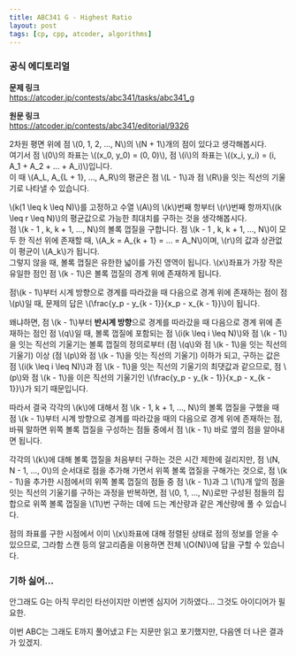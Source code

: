 ```yaml
---
title: ABC341 G - Highest Ratio
layout: post
tags: [cp, cpp, atcoder, algorithms]
---
```

### 공식 에디토리얼

**문제 링크**  
<https://atcoder.jp/contests/abc341/tasks/abc341_g>

**원문 링크**  
<https://atcoder.jp/contests/abc341/editorial/9326>

2차원 평면 위에 점 \\(0, 1, 2, ..., N\\)의 \\(N + 1\\)개의 점이 있다고 생각해봅시다.  
여기서 점 \\(0\\)의 좌표는 \\((x_0, y_0) = (0, 0)\\), 점 \\(i\\)의 좌표는 \\((x_i, y_i) = (i, A_1 + A_2 + ... + A_i)\\)입니다.  
이 때 \\(A_L, A_{L + 1}, ..., A_R\\)의 평균은 점 \\(L - 1\\)과 점 \\(R\\)을 잇는 직선의 기울기로 나타낼 수 있습니다.

\\(k(1 \leq k \leq N)\\)를 고정하고 수열 \\(A\\)의 \\(k\\)번째 항부터 \\(r\\)번째 항까지\\((k \leq r \leq N)\\)의 평균값으로 가능한 최대치를 구하는 것을 생각해봅시다.  
점 \\(k - 1 , k, k + 1, ..., N\\)의 볼록 껍질을 구합니다. 점 \\(k - 1 , k, k + 1, ..., N\\)이 모두 한 직선 위에 존재할 때, \\(A_k = A_{k + 1} = ... = A_N\\)이며, \\(r\\)의 값과 상관없이 평균이 \\(A_k\\)가 됩니다.  
그렇지 않을 때, 볼록 껍질은 유한한 넓이를 가진 영역이 됩니다. \\(x\\)좌표가 가장 작은 유일한 점인 점 \\(k - 1\\)은 볼록 껍질의 경계 위에 존재하게 됩니다.

 점\\(k - 1\\)부터 시계 방향으로 경계를 따라갔을 때 다음으로 경계 위에 존재하는 점이 점 \\(p\\)일 때, 문제의 답은 \\(\frac{y_p - y_{k - 1}}{x_p - x_{k - 1}}\\)이 됩니다.

왜냐하면, 점 \\(k - 1\\)부터 **반시계 방향**으로 경계를 따라갔을 때 다음으로 경계 위에 존재하는 점인 점 \\(q\\)일 때, 볼록 껍질에 포함되는 점 \\(i(k \leq i \leq N)\\)와 점 \\(k - 1\\)을 잇는 직선의 기울기는 볼록 껍질의 정의로부터 (점 \\(q\\)와 점 \\(k - 1\\)을 잇는 직선의 기울기) 이상 (점 \\(p\\)와 점 \\(k - 1\\)을 잇는 직선의 기울기) 이하가 되고, 구하는 값은 점 \\(i(k \leq i \leq N)\\)과 점 \\(k - 1\\)을 잇는 직선의 기울기의 최댓값과 같으므로, 점 \\(p\\)와 점 \\(k - 1\\)을 이은 직선의 기울기인 \\(\frac{y_p - y_{k - 1}}{x_p - x_{k - 1}}\\)가 되기 때문입니다.

따라서 결국 각각의 \\(k\\)에 대해서 점 \\(k - 1, k + 1, ..., N\\)의 볼록 껍질을 구했을 때 점 \\(k - 1\\)부터 시계 방향으로 경계를 따라갔을 때의 다음으로 경계 위에 존재하는 점, 바꿔 말하면 위쪽 볼록 껍질을 구성하는 점들 중에서 점 \\(k - 1\\) 바로 옆의 점을 알아내면 됩니다.

각각의 \\(k\\)에 대해 볼록 껍질을 처음부터 구하는 것은 시간 제한에 걸리지만, 점 \\(N, N - 1, ..., 0\\)의 순서대로 점을 추가해 가면서 위쪽 볼록 껍질을 구해가는 것으로, 점 \\(k - 1\\)을 추가한 시점에서의 위쪽 볼록 껍질의 점들 중 점 \\(k - 1\\)과 그 \\(1\\)개 앞의 점을 잇는 직선의 기울기를 구하는 과정을 반복하면, 점 \\(0, 1, ..., N\\)로만 구성된 점들의 집합으로 위쪽 볼록 껍질을 \\(1\\)번 구하는 데에 드는 계산량과 같은 계산량에 풀 수 있습니다.

점의 좌표를 구한 시점에서 이미 \\(x\\)좌표에 대해 정렬된 상태로 점의 정보를 얻을 수 있으므로, 그라함 스캔 등의 알고리즘을 이용하면 전체 \\(O(N)\\)에 답을 구할 수 있습니다.

### 기하 싫어...

안그래도 G는 아직 무리인 타선이지만 이번엔 심지어 기하였다... 그것도 아이디어가 필요한.

이번 ABC는 그래도 E까지 풀어냈고 F는 지문만 읽고 포기했지만, 다음엔 더 나은 결과가 있겠지.